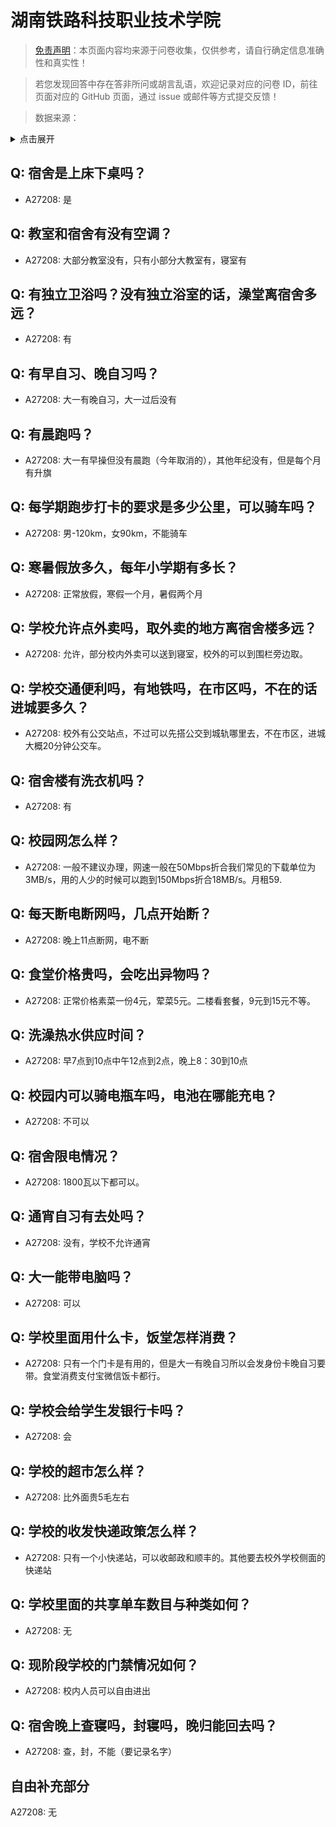 # 湖南铁路科技职业技术学院

> [免责声明](https://colleges.chat/#_3)：本页面内容均来源于问卷收集，仅供参考，请自行确定信息准确性和真实性！

> 若您发现回答中存在答非所问或胡言乱语，欢迎记录对应的问卷 ID，前往页面对应的 GitHub 页面，通过 issue 或邮件等方式提交反馈！

> 数据来源：

<details><summary>点击展开</summary>
<ul>
<li>A27208: 匿名 (2024 年 11 月)</li>
</ul>
</details>

## Q: 宿舍是上床下桌吗？

- A27208: 是

## Q: 教室和宿舍有没有空调？

- A27208: 大部分教室没有，只有小部分大教室有，寝室有

## Q: 有独立卫浴吗？没有独立浴室的话，澡堂离宿舍多远？

- A27208: 有

## Q: 有早自习、晚自习吗？

- A27208: 大一有晚自习，大一过后没有

## Q: 有晨跑吗？

- A27208: 大一有早操但没有晨跑（今年取消的），其他年纪没有，但是每个月有升旗

## Q: 每学期跑步打卡的要求是多少公里，可以骑车吗？

- A27208: 男-120km，女90km，不能骑车

## Q: 寒暑假放多久，每年小学期有多长？

- A27208: 正常放假，寒假一个月，暑假两个月

## Q: 学校允许点外卖吗，取外卖的地方离宿舍楼多远？

- A27208: 允许，部分校内外卖可以送到寝室，校外的可以到围栏旁边取。

## Q: 学校交通便利吗，有地铁吗，在市区吗，不在的话进城要多久？

- A27208: 校外有公交站点，不过可以先搭公交到城轨哪里去，不在市区，进城大概20分钟公交车。

## Q: 宿舍楼有洗衣机吗？

- A27208: 有

## Q: 校园网怎么样？

- A27208: 一般不建议办理，网速一般在50Mbps折合我们常见的下载单位为3MB/s，用的人少的时候可以跑到150Mbps折合18MB/s。月租59.

## Q: 每天断电断网吗，几点开始断？

- A27208: 晚上11点断网，电不断

## Q: 食堂价格贵吗，会吃出异物吗？

- A27208: 正常价格素菜一份4元，荤菜5元。二楼看套餐，9元到15元不等。

## Q: 洗澡热水供应时间？

- A27208: 早7点到10点中午12点到2点，晚上8：30到10点

## Q: 校园内可以骑电瓶车吗，电池在哪能充电？

- A27208: 不可以

## Q: 宿舍限电情况？

- A27208: 1800瓦以下都可以。

## Q: 通宵自习有去处吗？

- A27208: 没有，学校不允许通宵

## Q: 大一能带电脑吗？

- A27208: 可以

## Q: 学校里面用什么卡，饭堂怎样消费？

- A27208: 只有一个门卡是有用的，但是大一有晚自习所以会发身份卡晚自习要带。食堂消费支付宝微信饭卡都行。

## Q: 学校会给学生发银行卡吗？

- A27208: 会

## Q: 学校的超市怎么样？

- A27208: 比外面贵5毛左右

## Q: 学校的收发快递政策怎么样？

- A27208: 只有一个小快递站，可以收邮政和顺丰的。其他要去校外学校侧面的快递站

## Q: 学校里面的共享单车数目与种类如何？

- A27208: 无

## Q: 现阶段学校的门禁情况如何？

- A27208: 校内人员可以自由进出

## Q: 宿舍晚上查寝吗，封寝吗，晚归能回去吗？

- A27208: 查，封，不能（要记录名字）

## 自由补充部分

A27208: 无